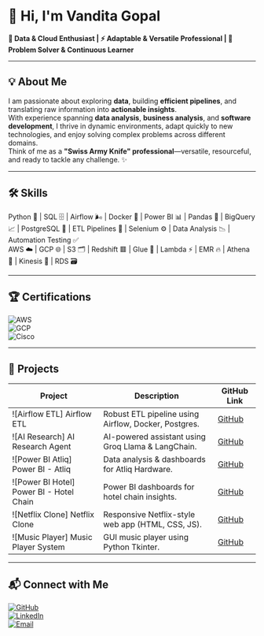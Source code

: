 # 👋 Hi, I'm Vandita Gopal

**🌟 Data & Cloud Enthusiast | ⚡ Adaptable & Versatile Professional | 🧩 Problem Solver & Continuous Learner**

---

## 💡 About Me
I am passionate about exploring **data**, building **efficient pipelines**, and translating raw information into **actionable insights**.  
With experience spanning **data analysis**, **business analysis**, and **software development**, I thrive in dynamic environments, adapt quickly to new technologies, and enjoy solving complex problems across different domains.  
Think of me as a **"Swiss Army Knife" professional**—versatile, resourceful, and ready to tackle any challenge. ✨

---

## 🛠 Skills
Python 🐍 | SQL 🗄️ | Airflow 🌬️ | Docker 🐳 | Power BI 📊 | Pandas 🐼 | BigQuery 📈 | PostgreSQL 🐘 | ETL Pipelines 🔄 | Selenium ⚙️ | Data Analysis 📉 | Automation Testing ✅  
AWS ☁️ | GCP 🌐 | S3 🗂️ | Redshift 🟥 | Glue 🔗 | Lambda ⚡ | EMR 🔥 | Athena 🏹 | Kinesis 🌊 | RDS 🗃️

---

## 🏆 Certifications
![AWS](https://img.shields.io/badge/AWS-Data_Engineer_Associate-lightgrey?style=flat-square&logo=amazon-aws&logoColor=black)  
![GCP](https://img.shields.io/badge/GCP-Associate_Cloud_Engineer-lightgrey?style=flat-square&logo=google-cloud&logoColor=black)  
![Cisco](https://img.shields.io/badge/Data_Analytics_Cisco_Networking_Academy-lightgrey?style=flat-square&logo=cisco&logoColor=black)  

---

## 🚀 Projects

| Project | Description | GitHub Link |
|---------|-------------|------------|
| ![Airflow ETL] Airflow ETL | Robust ETL pipeline using Airflow, Docker, Postgres. | [GitHub](https://github.com/vanditagopal/airflow-etl-pipeline) |
| ![AI Research] AI Research Agent | AI-powered assistant using Groq Llama & LangChain. | [GitHub](https://github.com/vanditagopal/AI-Research-Agent) |
| ![Power BI Atliq] Power BI - Atliq | Data analysis & dashboards for Atliq Hardware. | [GitHub](https://github.com/vanditagopal/Power-Bi_-Atliq-) |
| ![Power BI Hotel] Power BI - Hotel Chain | Power BI dashboards for hotel chain insights. | [GitHub](https://github.com/vanditagopal/Power-BI_Hotel-chain) |
| ![Netflix Clone] Netflix Clone | Responsive Netflix-style web app (HTML, CSS, JS). | [GitHub](https://github.com/vanditagopal/Netflixclone) |
| ![Music Player] Music Player System | GUI music player using Python Tkinter. | [GitHub](https://github.com/vanditagopal/Music-Player-System) |


---

## 📬 Connect with Me

[![GitHub](https://img.shields.io/badge/GitHub-Profile-black?style=flat-square&logo=github&logoColor=white)](https://github.com/vanditagopal)  
[![LinkedIn](https://img.shields.io/badge/LinkedIn-Profile-blue?style=flat-square&logo=linkedin&logoColor=white)](https://www.linkedin.com/in/vandita-gopal-b85817245/)  
[![Email](https://img.shields.io/badge/Email-Contact-red?style=flat-square&logo=gmail&logoColor=white)](mailto:vandita1802@gmai.com)
